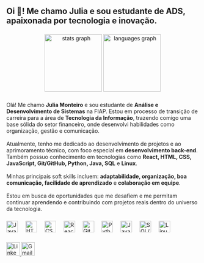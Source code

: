 <h2 align="left">Oi 👋! Me chamo Julia e sou estudante de ADS, apaixonada por tecnologia e inovação.</h2>

###

<div align="center">
  <img src="https://github-readme-stats.vercel.app/api?username=jliamonteiro&hide_title=false&hide_rank=false&show_icons=true&include_all_commits=true&count_private=true&disable_animations=false&theme=dracula&locale=pt-br&hide_border=false" height="150" alt="stats graph" />
  <img src="https://github-readme-stats.vercel.app/api/top-langs?username=jliamonteiro&locale=pt-br&hide_title=false&layout=compact&card_width=320&langs_count=5&theme=dracula&hide_border=false" height="150" alt="languages graph" />
</div>

###

<div align="left">
  Olá! Me chamo <strong>Julia Monteiro</strong> e sou estudante de <strong>Análise e Desenvolvimento de Sistemas</strong> na FIAP. Estou em processo de transição de carreira para a área de <strong>Tecnologia da Informação</strong>, trazendo comigo uma base sólida do setor financeiro, onde desenvolvi habilidades como organização, gestão e comunicação.<br><br>
  Atualmente, tenho me dedicado ao desenvolvimento de projetos e ao aprimoramento técnico, com foco especial em <strong>desenvolvimento back-end</strong>. Também possuo conhecimento em tecnologias como <strong>React, HTML, CSS, JavaScript, Git/GitHub, Python, Java, SQL</strong> e <strong>Linux</strong>.<br><br>
  Minhas principais soft skills incluem: <strong>adaptabilidade, organização, boa comunicação, facilidade de aprendizado</strong> e <strong>colaboração em equipe</strong>.<br><br>
  Estou em busca de oportunidades que me desafiem e me permitam continuar aprendendo e contribuindo com projetos reais dentro do universo da tecnologia.
</div>

###

<div align="left">
  <img src="https://cdn.jsdelivr.net/gh/devicons/devicon/icons/javascript/javascript-original.svg" height="30" alt="JavaScript logo" />
  <img width="12" />
  <img src="https://cdn.jsdelivr.net/gh/devicons/devicon/icons/html5/html5-original.svg" height="30" alt="HTML5 logo" />
  <img width="12" />
  <img src="https://cdn.jsdelivr.net/gh/devicons/devicon/icons/css3/css3-original.svg" height="30" alt="CSS3 logo" />
  <img width="12" />
  <img src="https://cdn.jsdelivr.net/gh/devicons/devicon/icons/react/react-original.svg" height="30" alt="React logo" />
  <img width="12" />
  <img src="https://cdn.jsdelivr.net/gh/devicons/devicon/icons/git/git-original.svg" height="30" alt="Git logo" />
  <img width="12" />
  <img src="https://cdn.jsdelivr.net/gh/devicons/devicon/icons/python/python-original.svg" height="30" alt="Python logo" />
  <img width="12" />
  <img src="https://cdn.jsdelivr.net/gh/devicons/devicon/icons/java/java-original.svg" height="30" alt="Java logo" />
  <img width="12" />
  <img src="https://cdn.jsdelivr.net/gh/devicons/devicon/icons/mysql/mysql-original.svg" height="30" alt="SQL/MySQL logo" />
  <img width="12" />
  <img src="https://cdn.jsdelivr.net/gh/devicons/devicon/icons/linux/linux-original.svg" height="30" alt="Linux logo" />
</div>

###

<div align="left">
  <a href="https://www.linkedin.com/in/julia-monteir0/" target="_blank">
    <img src="https://img.shields.io/static/v1?message=LinkedIn&logo=linkedin&label=&color=0077B5&logoColor=white&labelColor=&style=for-the-badge" height="35" alt="LinkedIn logo" />
  </a>
  <a href="mailto:jlmonteiro2355@gmail.com" target="_blank">
    <img src="https://img.shields.io/static/v1?message=Gmail&logo=gmail&label=&color=D14836&logoColor=white&labelColor=&style=for-the-badge" height="35" alt="Gmail logo" />
  </a>
</div>

###

<br clear="both">


